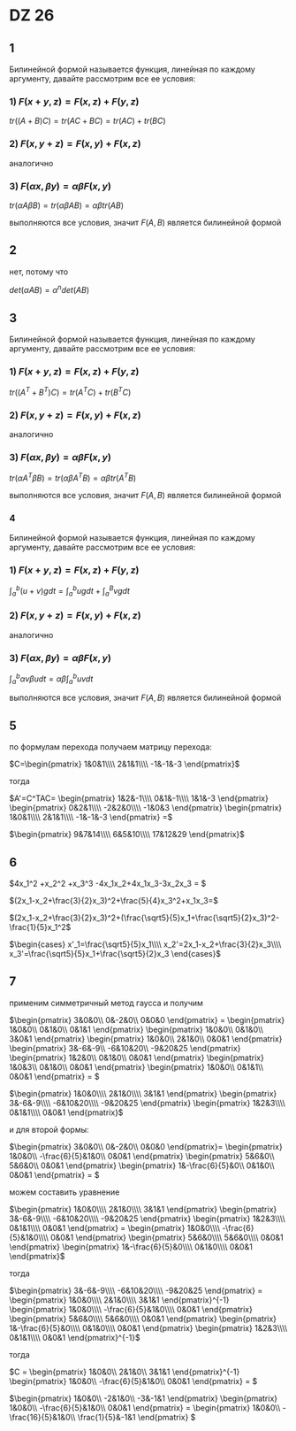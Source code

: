 <script type="text/javascript"
  src="https://cdnjs.cloudflare.com/ajax/libs/mathjax/2.7.0/MathJax.js?config=TeX-AMS_CHTML">
</script>
<script type="text/x-mathjax-config">
  MathJax.Hub.Config({
    tex2jax: {
      inlineMath: [['$','$'], ['\\(','\\)']],
      processEscapes: true},
      jax: ["input/TeX","input/MathML","input/AsciiMath","output/CommonHTML"],
      extensions: ["tex2jax.js","mml2jax.js","asciimath2jax.js","MathMenu.js","MathZoom.js","AssistiveMML.js", "[Contrib]/a11y/accessibility-menu.js"],
      TeX: {
      extensions: ["AMSmath.js","AMSsymbols.js","noErrors.js","noUndefined.js"],
      equationNumbers: {
      autoNumber: "AMS"
      }
    }
  });
</script>


# DZ 26

## 1

Билинейной формой называется функция, линейная по каждому аргументу, давайте рассмотрим все ее условия:

### 1) $F(x+y,z)=F(x,z)+F(y,z)$

$tr((A+B)C)=tr(AC+BC)=tr(AC)+tr(BC)$

### 2) $F(x,y+z)=F(x,y)+F(x,z)$

аналогично

### 3) $F(\alpha x,\beta y)=\alpha\beta F(x,y)$

$tr(\alpha A\beta B)=tr(\alpha\beta AB)=\alpha\beta tr(AB)$

выполняются все условия, значит $F(A,B)$ является билинейной формой

## 2

нет, потому что

$det(\alpha AB)=\alpha^n det(AB)$

## 3

Билинейной формой называется функция, линейная по каждому аргументу, давайте рассмотрим все ее условия:
### 1) $F(x+y,z)=F(x,z)+F(y,z)$

$tr((A^T+B^T)C)=tr(A^TC)+tr(B^TC)$

### 2) $F(x,y+z)=F(x,y)+F(x,z)$

аналогично

### 3) $F(\alpha x,\beta y)=\alpha\beta F(x,y)$

$tr(\alpha A^T\beta B)=tr(\alpha\beta A^TB)=\alpha\beta tr(A^TB)$

выполняются все условия, значит $F(A,B)$ является билинейной формой

### 4


Билинейной формой называется функция, линейная по каждому аргументу, давайте рассмотрим все ее условия:
### 1) $F(x+y,z)=F(x,z)+F(y,z)$

$\int ^b_a(u+v)gdt=\int^b_a ugdt+\int^B_avgdt$

### 2) $F(x,y+z)=F(x,y)+F(x,z)$

аналогично

### 3) $F(\alpha x,\beta y)=\alpha\beta F(x,y)$

$\int^b_a \alpha v\beta udt = \alpha\beta\int^b_a uvdt$

выполняются все условия, значит $F(A,B)$ является билинейной формой

## 5


по формулам перехода  получаем матрицу перехода:

$C=\begin{pmatrix}
1&0&1\\\\
2&1&1\\\\
-1&-1&-3
\end{pmatrix}$

тогда

$A'=C^TAC=
\begin{pmatrix}
1&2&-1\\\\
0&1&-1\\\\
1&1&-3
\end{pmatrix}
\begin{pmatrix}
0&2&1\\\\
-2&2&0\\\\
-1&0&3
\end{pmatrix}
\begin{pmatrix}
1&0&1\\\\
2&1&1\\\\
-1&-1&-3
\end{pmatrix} =$

$\begin{pmatrix}
9&7&14\\\\
6&5&10\\\\
17&12&29
\end{pmatrix}$

## 6

$4x_1^2 +x_2^2 +x_3^3 -4x_1x_2+4x_1x_3-3x_2x_3 = $

$(2x_1-x_2+\frac{3}{2}x_3)^2+\frac{5}{4}x_3^2+x_1x_3=$

$(2x_1-x_2+\frac{3}{2}x_3)^2+(\frac{\sqrt5}{5}x_1+\frac{\sqrt5}{2}x_3)^2-\frac{1}{5}x_1^2$

$\begin{cases}
x'_1=\frac{\sqrt5}{5}x_1\\\\
x_2'=2x_1-x_2+\frac{3}{2}x_3\\\\
x_3'=\frac{\sqrt5}{5}x_1+\frac{\sqrt5}{2}x_3
\end{cases}$

## 7

применим симметричный метод гаусса и получим

$\begin{pmatrix}
3&0&0\\\\
0&-2&0\\\\
0&0&0
\end{pmatrix} = 
\begin{pmatrix}
1&0&0\\\\
0&1&0\\\\
0&1&1
\end{pmatrix}
\begin{pmatrix}
1&0&0\\\\
0&1&0\\\\
3&0&1
\end{pmatrix}
\begin{pmatrix}
1&0&0\\\\
2&1&0\\\\
0&0&1
\end{pmatrix}
\begin{pmatrix}
3&-6&-9\\\\
-6&10&20\\\\
-9&20&25
\end{pmatrix}
\begin{pmatrix}
1&2&0\\\\
0&1&0\\\\
0&0&1
\end{pmatrix}
\begin{pmatrix}
1&0&3\\\\
0&1&0\\\\
0&0&1
\end{pmatrix}
\begin{pmatrix}
1&0&0\\\\
0&1&1\\\\
0&0&1
\end{pmatrix} = $

$\begin{pmatrix}
1&0&0\\\\
2&1&0\\\\
3&1&1
\end{pmatrix}
\begin{pmatrix}
3&-6&-9\\\\
-6&10&20\\\\
-9&20&25
\end{pmatrix}
\begin{pmatrix}
1&2&3\\\\
0&1&1\\\\
0&0&1
\end{pmatrix}$

и для второй формы:

$\begin{pmatrix}
3&0&0\\\\
0&-2&0\\\\
0&0&0
\end{pmatrix}=
\begin{pmatrix}
1&0&0\\\\
-\frac{6}{5}&1&0\\\\
0&0&1
\end{pmatrix}
\begin{pmatrix}
5&6&0\\\\
5&6&0\\\\
0&0&1
\end{pmatrix}
\begin{pmatrix}
1&-\frac{6}{5}&0\\\\
0&1&0\\\\
0&0&1
\end{pmatrix} = $



можем составить уравнение

$\begin{pmatrix}
1&0&0\\\\
2&1&0\\\\
3&1&1
\end{pmatrix}
\begin{pmatrix}
3&-6&-9\\\\
-6&10&20\\\\
-9&20&25
\end{pmatrix}
\begin{pmatrix}
1&2&3\\\\
0&1&1\\\\
0&0&1
\end{pmatrix} = 
\begin{pmatrix}
1&0&0\\\\
-\frac{6}{5}&1&0\\\\
0&0&1
\end{pmatrix}
\begin{pmatrix}
5&6&0\\\\
5&6&0\\\\
0&0&1
\end{pmatrix}
\begin{pmatrix}
1&-\frac{6}{5}&0\\\\
0&1&0\\\\
0&0&1
\end{pmatrix}$

тогда

$\begin{pmatrix}
3&-6&-9\\\\
-6&10&20\\\\
-9&20&25
\end{pmatrix} = 
\begin{pmatrix}
1&0&0\\\\
2&1&0\\\\
3&1&1
\end{pmatrix}^{-1}
\begin{pmatrix}
1&0&0\\\\
-\frac{6}{5}&1&0\\\\
0&0&1
\end{pmatrix}
\begin{pmatrix}
5&6&0\\\\
5&6&0\\\\
0&0&1
\end{pmatrix}
\begin{pmatrix}
1&-\frac{6}{5}&0\\\\
0&1&0\\\\
0&0&1
\end{pmatrix}
\begin{pmatrix}
1&2&3\\\\
0&1&1\\\\
0&0&1
\end{pmatrix}^{-1}$

тогда

$C = \begin{pmatrix}
1&0&0\\\\
2&1&0\\\\
3&1&1
\end{pmatrix}^{-1}
\begin{pmatrix}
1&0&0\\\\
-\frac{6}{5}&1&0\\\\
0&0&1
\end{pmatrix} = $

$\begin{pmatrix}
1&0&0\\\\
-2&1&0\\\\
-3&-1&1
\end{pmatrix}
\begin{pmatrix}
1&0&0\\\\
-\frac{6}{5}&1&0\\\\
0&0&1
\end{pmatrix} = 
\begin{pmatrix}
1&0&0\\\\
-\frac{16}{5}&1&0\\\\
\frac{1}{5}&-1&1
\end{pmatrix}
$